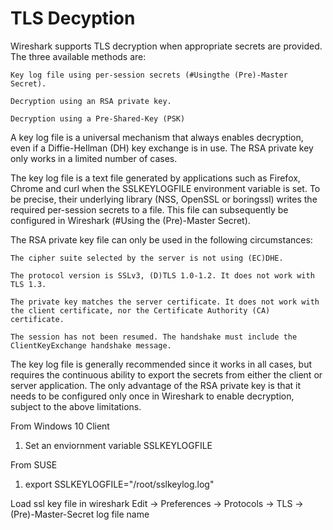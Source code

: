 # TLS Decyption
Wireshark supports TLS decryption when appropriate secrets are provided. The three available methods are:

    Key log file using per-session secrets (#Usingthe (Pre)-Master Secret).

    Decryption using an RSA private key.

    Decryption using a Pre-Shared-Key (PSK)

A key log file is a universal mechanism that always enables decryption, even if a Diffie-Hellman (DH) key exchange is in use. The RSA private key only works in a limited number of cases.

The key log file is a text file generated by applications such as Firefox, Chrome and curl when the SSLKEYLOGFILE environment variable is set. To be precise, their underlying library (NSS, OpenSSL or boringssl) writes the required per-session secrets to a file. This file can subsequently be configured in Wireshark (#Using the (Pre)-Master Secret).

The RSA private key file can only be used in the following circumstances:

    The cipher suite selected by the server is not using (EC)DHE.

    The protocol version is SSLv3, (D)TLS 1.0-1.2. It does not work with TLS 1.3.

    The private key matches the server certificate. It does not work with the client certificate, nor the Certificate Authority (CA) certificate.

    The session has not been resumed. The handshake must include the ClientKeyExchange handshake message.

The key log file is generally recommended since it works in all cases, but requires the continuous ability to export the secrets from either the client or server application. The only advantage of the RSA private key is that it needs to be configured only once in Wireshark to enable decryption, subject to the above limitations.

From Windows 10 Client
1. Set an enviornment variable SSLKEYLOGFILE

From SUSE
1. export SSLKEYLOGFILE="/root/sslkeylog.log"

Load ssl key file in wireshark
    Edit -> Preferences -> Protocols -> TLS -> (Pre)-Master-Secret log file name
